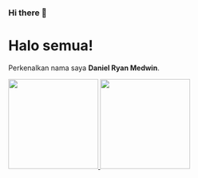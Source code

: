 ### Hi there 👋

# Halo semua! 

Perkenalkan nama saya **Daniel Ryan Medwin**.

<p align="left">
<a href="https://github.com/danielrymeds">
  <img height="180em" src="https://github-readme-stats-eight-theta.vercel.app/api?  username=danielrymeds&show_icons=true&theme=algolia&include_all_commits=true&count_private=true"/>
  <img height="180em" src="https://github-readme-stats-eight-theta.vercel.app/api/top-langs/?username=danielrymeds&layout=compact&langs_count=8&theme=algolia"/>
</a>
</p>

<!--
**danielrymeds/danielrymeds** is a ✨ _special_ ✨ repository because its `README.md` (this file) appears on your GitHub profile.

Here are some ideas to get you started:

- 🔭 I’m currently working on ...
- 🌱 I’m currently learning ...
- 👯 I’m looking to collaborate on ...
- 🤔 I’m looking for help with ...
- 💬 Ask me about ...
- 📫 How to reach me: ...
- 😄 Pronouns: ...
- ⚡ Fun fact: ...
-->
